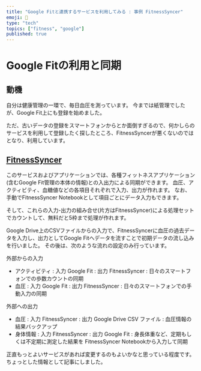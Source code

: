 ```yaml
---
title: "Google Fitと連携するサービスを利用してみる : 事例 FitnessSyncer"
emoji: 💬
type: "tech"
topics: ["fitness", "google"]
published: true
---
```

# Google Fitの利用と同期

## 動機

自分は健康管理の一環で、毎日血圧を測っています。
今までは紙管理でしたが、Google Fit上にも登録を始めました。

ただ、古いデータの登録をスマートフォンからとか面倒すぎるので、何かしらのサービスを利用して登録したく探したところ、FitnessSyncerが悪くないのではとなり、利用しています。

## [FitnessSyncer](https://www.fitnesssyncer.com/)

このサービスおよびアプリケーションでは、各種フィットネスアプリケーション(含むGoogle Fit管理の本体の情報)との入出力による同期ができます。
血圧、アクティビティ、血糖値などの各項目それぞれで入力、出力が作れます。
なお、手動でFitnessSyncer Notebookとして項目ごとにデータ入力もできます。

そして、これらの入力-出力の組み合せ(片方はFitnessSyncer)による処理セットでカウントして、無料だと5枠まで処理が作れます。

Google Drive上のCSVファイルからの入力で、FitnessSyncerに血圧の過去データを入力し、出力としてGoogle Fitへデータを流すことで初期データの流し込みを行いました。
その後は、次のような流れの設定のみ行っています。

外部からの入力

- アクティビティ : 入力 Google Fit : 出力 FitnessSyncer : 日々のスマートフォンでの歩数カウントの同期
- 血圧 : 入力 Google Fit : 出力 FitnessSyncer : 日々のスマートフォンでの手動入力の同期
 
外部への出力

- 血圧 : 入力 FitnessSyncer : 出力 Google Drive CSV ファイル : 血圧情報の結果バックアップ
- 身体情報 : 入力 FitnessSyncer : 出力 Google Fit : 身長体重など、定期もしくは不定期に測定した結果を FitnessSyncer Notebookから入力して同期

正直もっとよいサービスがあれば変更するのもよいかなと思っている程度です。
ちょっとした情報として記事にしました。

